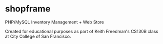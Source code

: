 # shopframe
PHP/MySQL Inventory Management + Web Store

Created for educational purposes as part of Keith Freedman's CS130B class at City College of San Francisco.

